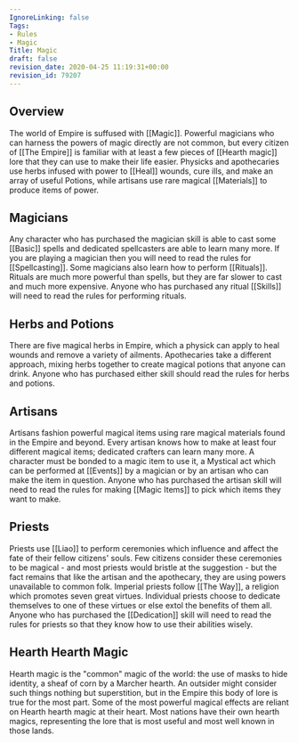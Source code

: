 ```yaml
---
IgnoreLinking: false
Tags:
- Rules
- Magic
Title: Magic
draft: false
revision_date: 2020-04-25 11:19:31+00:00
revision_id: 79207
---
```


## Overview
The world of Empire is suffused with [[Magic]]. Powerful magicians who can harness the powers of magic directly are not common, but every citizen of [[The Empire]] is familiar with at least a few pieces of [[Hearth magic]] lore that they can use to make their life easier. Physicks and apothecaries use herbs infused with power to [[Heal]] wounds, cure ills, and make an array of useful Potions, while artisans use rare magical [[Materials]] to produce items of power.
## Magicians
Any character who has purchased the magician skill is able to cast some [[Basic]] spells and dedicated spellcasters are able to learn many more. If you are playing a magician then you will need to read the rules for [[Spellcasting]].
Some magicians also learn how to perform [[Rituals]]. Rituals are much more powerful than spells, but they are far slower to cast and much more expensive. Anyone who has purchased any ritual [[Skills]] will need to read the rules for performing rituals.
## Herbs and Potions
There are five magical herbs in Empire, which a physick can apply to heal wounds and remove a variety of ailments. Apothecaries take a different approach, mixing herbs together to create magical potions that anyone can drink. Anyone who has purchased either skill should read the rules for herbs and potions.
## Artisans
Artisans fashion powerful magical items using rare magical materials found in the Empire and beyond. Every artisan knows how to make at least four different magical items; dedicated crafters can learn many more. A character must be bonded to a magic item to use it, a Mystical act which can be performed at [[Events]] by a magician or by an artisan who can make the item in question. Anyone who has purchased the artisan skill will need to read the rules for making [[Magic Items]] to pick which items they want to make.
## Priests
Priests use [[Liao]] to perform ceremonies which influence and affect the fate of their fellow citizens' souls. Few citizens consider these ceremonies to be magical - and most priests would bristle at the suggestion - but the fact remains that like the artisan and the apothecary, they are using powers unavailable to common folk.
Imperial priests follow [[The Way]], a religion which promotes seven great virtues. Individual priests choose to dedicate themselves to one of these virtues or else extol the benefits of them all. Anyone who has purchased the [[Dedication]] skill will need to read the rules for priests so that they know how to use their abilities wisely.
## Hearth Hearth Magic
Hearth magic is the "common" magic of the world: the use of masks to hide identity, a sheaf of corn by a Marcher hearth. An outsider might consider such things nothing but superstition, but in the Empire this body of lore is true for the most part. Some of the most powerful magical effects are reliant on Hearth hearth magic at their heart.
Most nations have their own hearth magics, representing the lore that is most useful and most well known in those lands.